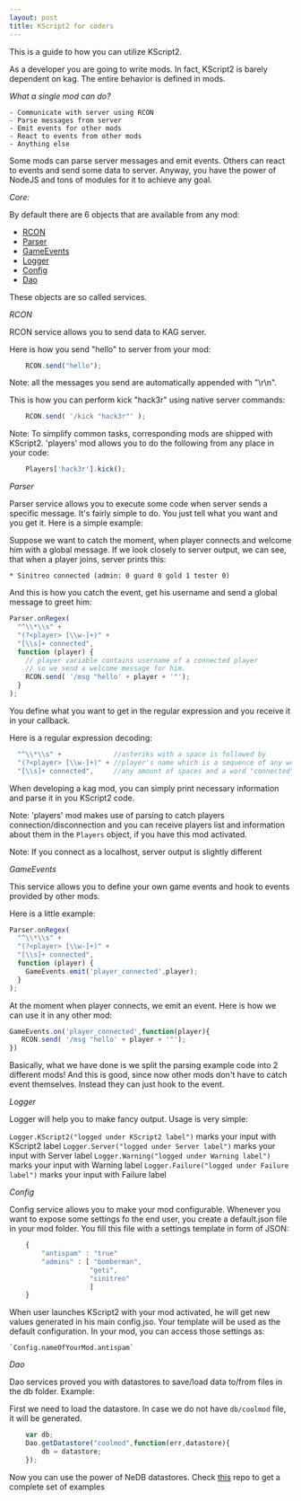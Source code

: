 ```yaml
---
layout: post
title: KScript2 for coders
---
```


This is a guide to how you can utilize KScript2.

As a developer you are going to write mods. In fact, KScript2 is barely dependent on kag.
The entire behavior is defined in mods.

*What a single mod can do?*

    - Communicate with server using RCON
    - Parse messages from server
    - Emit events for other mods
    - React to events from other mods
    - Anything else

Some mods can parse server messages and emit events.
Others can react to events and send some data to server.
Anyway, you have the power of NodeJS and tons of modules for it to achieve any goal.

*Core:*

By default there are 6 objects that are available from any mod:

 - [RCON](/kscript2/docs/rcon.html)
 - [Parser](/kscript2/docs/parser.html)
 - [GameEvents](/kscript2/docs/game_events.html)
 - [Logger](/kscript2/docs/logger.html)
 - [Config](/kscript2/docs/config.html)
 - [Dao](/kscript2/docs/dao.html)

These objects are so called services.

*RCON*

RCON service allows you to send data to KAG server.

Here is how you send "hello" to server from your mod:
```javascript
    RCON.send("hello");
```
Note: all the messages you send are automatically appended with "\r\n".

This is how you can perform kick "hack3r" using native server commands:
```javascript
    RCON.send( '/kick "hack3r"' );
```

Note: To simplify common tasks, corresponding mods are shipped with KScript2. 'players' mod allows you to do the following from any place in your code:
```javascript
    Players['hack3r'].kick();
```

*Parser*

Parser service allows you to execute some code when server sends a specific message.
It's fairly simple to do. You just tell what you want and you get it. Here is a simple example:

Suppose we want to catch the moment, when player connects and welcome him with a global message.
If we look closely to server output, we can see, that when a player joins, server prints this:

    * Sinitreo connected (admin: 0 guard 0 gold 1 tester 0)

And this is how you catch the event, get his username and send a global message to greet him:

```javascript
Parser.onRegex(
  "^\\*\\s" +
  "(?<player> [\\w-]+)" +
  "[\\s]+ connected",
  function (player) {
    // player variable contains username of a connected player
    // so we send a welcome message for him.
    RCON.send( '/msg "hello' + player + '"');
  }
);
```

You define what you want to get in the regular expression and you receive it in your callback.

Here is a regular expression decoding:

```javascript
  "^\\*\\s" +             //asteriks with a space is followed by
  "(?<player> [\\w-]+)" + //player's name which is a sequence of any word symbols and dashes followed by
  "[\\s]+ connected",     //any amount of spaces and a word "connected"
```

When developing a kag mod, you can simply print necessary information and parse it in you KScript2 code.

Note: 'players' mod makes use of parsing to catch players connection/disconnection and you can receive players list and information about them in the `Players` object, if you have this mod activated.

Note: If you connect as a localhost, server output is slightly different

*GameEvents*

This service allows you to define your own game events and hook to events provided by other mods.

Here is a little example:

```javascript
Parser.onRegex(
  "^\\*\\s" +
  "(?<player> [\\w-]+)" +
  "[\\s]+ connected",
  function (player) {
    GameEvents.emit('player_connected',player);
  }
);
```

At the moment when player connects, we emit an event. Here is how we can use it in any other mod:

```javascript
GameEvents.on('player_connected',function(player){
   RCON.send( '/msg "hello' + player + '"');
})
```

Basically, what we have done is we split the parsing example code into 2 different mods!
And this is good, since now other mods don't have to catch event themselves. Instead they can just hook to the event.

*Logger*

Logger will help you to make fancy output. Usage is very simple:

`Logger.KScript2("logged under KScript2 label")`  marks your input with KScript2 label
`Logger.Server("logged under Server label")`      marks your input with Server label
`Logger.Warning("logged under Warning label")`    marks your input with Warning label
`Logger.Failure("logged under Failure label")`    marks your input with Failure label

*Config*

Config service allows you to make your mod configurable. Whenever you want to expose some settings fo the end user,
you create a default.json file in your mod folder. You fill this file with a settings template in form of JSON:

```javascript
    {
        "antispam" : "true"
        "admins" : [ "bomberman",
                    "geti",
                    "sinitreo"
                    ]
    }
```

When user launches KScript2 with your mod activated, he will get new values generated in his main config.jso.
Your template will be used as the default configuration.
In your mod, you can access those settings as:

    `Config.nameOfYourMod.antispam`

*Dao*

Dao services proved you with datastores to save/load data to/from files in the db folder.
Example:

First we need to load the datastore. In case we do not have `db/coolmod` file, it will be generated.
```javascript
    var db;
    Dao.getDatastore("coolmod",function(err,datastore){
        db = datastore;
    });
```

Now you can use the power of NeDB datastores. Check [this](https://github.com/louischatriot/nedb) repo to get a complete set of examples